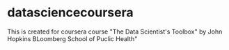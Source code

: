 # datasciencecoursera

This is created for coursera course "The Data Scientist's Toolbox" by John Hopkins BLoomberg School of Puclic Health"
